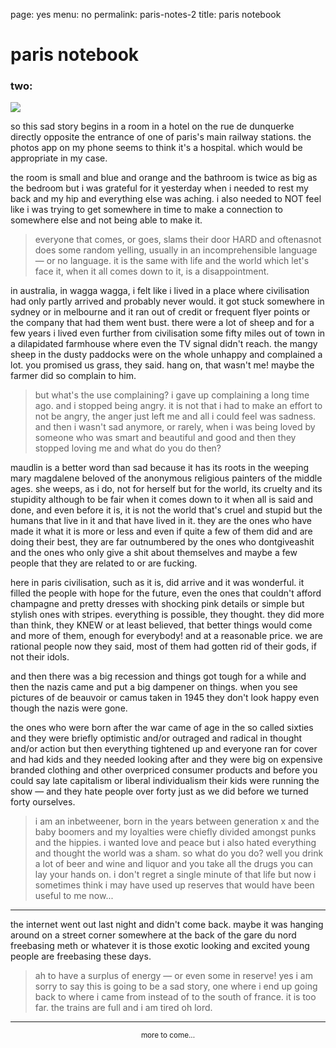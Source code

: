 page: yes
menu: no
permalink: paris-notes-2
title: paris notebook

# paris notebook

### two:

![](http://johannesk.com.s3.amazonaws.com/2019/IMG_0837.jpg)

so this sad story begins in a room in a hotel on the rue de dunquerke directly opposite the entrance of one of paris's main railway stations. the photos app on my phone seems to think it's a hospital. which would be appropriate in my case.

the room is small and blue and orange and the bathroom is twice as big as the bedroom but i was grateful for it yesterday when i needed to rest my back and my hip and everything else was aching. i also needed to NOT feel like i was trying to get somewhere in time to make a connection to somewhere else and not being able to make it. 

> everyone that comes, or goes, slams their door HARD and oftenasnot does some random yelling, usually in an incomprehensible language — or no language. it is the same with life and the world which let's face it, when it all comes down to it, is a disappointment. 

in australia, in wagga wagga, i felt like i lived in a place where civilisation had only partly arrived and probably never would. it got stuck somewhere in sydney or in melbourne and it ran out of credit or frequent flyer points or the company that had them went bust. there were a lot of sheep and for a few years i lived even further from civilisation some fifty miles out of town in a dilapidated farmhouse where even the TV signal didn't reach. the mangy sheep in the dusty paddocks were on the whole unhappy and complained a lot. you promised us grass, they said. hang on, that wasn't me! maybe the farmer did so complain to him. 

> but what's the use complaining? i gave up complaining a long time ago. and i stopped being angry. it is not that i had to make an effort to not be angry, the anger just left me and all i could feel was sadness. and then i wasn't sad anymore, or rarely, when i was being loved by someone who was smart and beautiful and good and then they stopped loving me and what do you do then?

maudlin is a better word than sad because it has its roots in the weeping mary magdalene beloved of the anonymous religious painters of the middle ages. she weeps, as i do, not for herself but for the world, its cruelty and its stupidity although to be fair when it comes down to it when all is said and done, and even before it is, it is not the world that's cruel and stupid but the humans that live in it and that have lived in it. they are the ones who have made it what it is more or less and even if quite a few of them did and are doing their best, they are far outnumbered by the ones who dontgiveashit and the ones who only give a shit about themselves and maybe a few people that they are related to or are fucking.

here in paris civilisation, such as it is, did arrive and it was wonderful. it filled the people with hope for the future, even the ones that couldn't afford champagne and pretty dresses with shocking pink details or simple but stylish ones with stripes. everything is possible, they thought. they did more than think, they KNEW or at least believed, that better things would come and more of them, enough for everybody! and at a reasonable price. we are rational people now they said, most of them had gotten rid of their gods, if not their idols.

and then there was a big recession and things got tough for a while and then the nazis came and put a big dampener on things. when you see pictures of de beauvoir or camus taken in 1945 they don't look happy even though the nazis were gone.

the ones who were born after the war came of age in the so called sixties and they were briefly optimistic and/or outraged and radical in thought and/or action but then everything tightened up and everyone ran for cover and had kids and they needed looking after and they were big on expensive branded clothing and other overpriced consumer products and before you could say late capitalism or liberal individualism their kids were running the show — and they hate people over forty just as we did before we turned forty ourselves.

> i am an inbetweener, born in the years between generation x and the baby boomers and my loyalties were chiefly divided amongst punks and the hippies. i wanted love and peace but i also hated everything and thought the world was a sham. so what do you do? well you drink a lot of beer and wine and liquor and you take all the drugs you can lay your hands on. i don't regret a single minute of that life but now i sometimes think i may have used up reserves that would have been useful to me now...

------

the internet went out last night and didn't come back. maybe it was hanging around on a street corner somewhere at the back of the gare du nord freebasing meth or whatever it is those exotic looking and excited young people are freebasing these days. 

> ah to have a surplus of energy — or even some in reserve! yes i am sorry to say this is going to be a sad story, one where i end up going back to where i came from instead of to the south of france. it is too far. the trains are full and i am tired oh lord.

------

<center><small>more to come...</small>